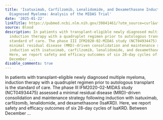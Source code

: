 ```yaml
---
title: 'Isatuximab, Carfilzomib, Lenalidomide, and Dexamethasone Induction in Newly
  Diagnosed Myeloma: Analysis of the MIDAS Trial'
date: '2025-01-22'
linkTitle: https://pubmed.ncbi.nlm.nih.gov/39841461/?utm_source=curl&utm_medium=rss&utm_campaign=journals&utm_content=7603509&fc=None&ff=20250123170657&v=2.18.0.post9+e462414
source: Blood
description: In patients with transplant-eligible newly diagnosed multiple myeloma,
  induction therapy with a quadruplet regimen prior to autologous transplant is the
  standard of care. The phase III IFM2020-02-MIDAS study (NCT04934475) assessed a
  minimal residual disease (MRD)-driven consolidation and maintenance strategy following
  induction with isatuximab, carfilzomib, lenalidomide, and dexamethasone (IsaKRD).
  Here, we report safety and efficacy outcomes of six 28-day cycles of IsaKRD. Between
  December ...
disable_comments: true
---
```

In patients with transplant-eligible newly diagnosed multiple myeloma, induction therapy with a quadruplet regimen prior to autologous transplant is the standard of care. The phase III IFM2020-02-MIDAS study (NCT04934475) assessed a minimal residual disease (MRD)-driven consolidation and maintenance strategy following induction with isatuximab, carfilzomib, lenalidomide, and dexamethasone (IsaKRD). Here, we report safety and efficacy outcomes of six 28-day cycles of IsaKRD. Between December ...